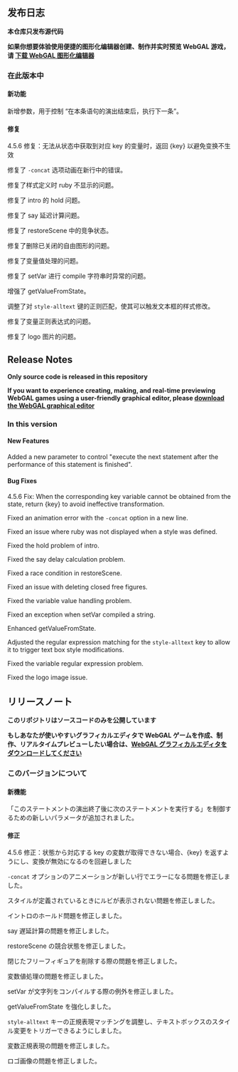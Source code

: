 ## 发布日志

**本仓库只发布源代码**

**如果你想要体验使用便捷的图形化编辑器创建、制作并实时预览 WebGAL 游戏，请 [下载 WebGAL 图形化编辑器](https://github.com/MakinoharaShoko/WebGAL_Terre/releases)**

### 在此版本中

#### 新功能

新增参数，用于控制 “在本条语句的演出结束后，执行下一条”。

#### 修复

4.5.6 修复：无法从状态中获取到对应 key 的变量时，返回 {key} 以避免变换不生效

修复了 `-concat` 选项动画在新行中的错误。

修复了样式定义时 ruby 不显示的问题。

修复了 intro 的 hold 问题。

修复了 say 延迟计算问题。

修复了 restoreScene 中的竞争状态。

修复了删除已关闭的自由图形的问题。

修复了变量值处理的问题。

修复了 setVar 进行 compile 字符串时异常的问题。

增强了 getValueFromState。

调整了对 `style-alltext` 键的正则匹配，使其可以触发文本框的样式修改。

修复了变量正则表达式的问题。

修复了 logo 图片的问题。

<!-- English Translation -->

## Release Notes

**Only source code is released in this repository**

**If you want to experience creating, making, and real-time previewing WebGAL games using a user-friendly graphical editor, please [download the WebGAL graphical editor](https://github.com/MakinoharaShoko/WebGAL_Terre/releases)**

### In this version

#### New Features

Added a new parameter to control "execute the next statement after the performance of this statement is finished".

#### Bug Fixes

4.5.6 Fix: When the corresponding key variable cannot be obtained from the state, return {key} to avoid ineffective transformation.

Fixed an animation error with the `-concat` option in a new line.

Fixed an issue where ruby was not displayed when a style was defined.

Fixed the hold problem of intro.

Fixed the say delay calculation problem.

Fixed a race condition in restoreScene.

Fixed an issue with deleting closed free figures.

Fixed the variable value handling problem.

Fixed an exception when setVar compiled a string.

Enhanced getValueFromState.

Adjusted the regular expression matching for the `style-alltext` key to allow it to trigger text box style modifications.

Fixed the variable regular expression problem.

Fixed the logo image issue.

<!-- Japanese Translation -->

## リリースノート

**このリポジトリはソースコードのみを公開しています**

**もしあなたが使いやすいグラフィカルエディタで WebGAL ゲームを作成、制作、リアルタイムプレビューしたい場合は、[WebGAL グラフィカルエディタをダウンロードしてください](https://github.com/MakinoharaShoko/WebGAL_Terre/releases)**

### このバージョンについて

#### 新機能

「このステートメントの演出終了後に次のステートメントを実行する」を制御するための新しいパラメータが追加されました。

#### 修正

4.5.6 修正：状態から対応する key の変数が取得できない場合、{key} を返すようにし、変換が無効になるのを回避しました

`-concat` オプションのアニメーションが新しい行でエラーになる問題を修正しました。

スタイルが定義されているときにルビが表示されない問題を修正しました。

イントロのホールド問題を修正しました。

say 遅延計算の問題を修正しました。

restoreScene の競合状態を修正しました。

閉じたフリーフィギュアを削除する際の問題を修正しました。

変数値処理の問題を修正しました。

setVar が文字列をコンパイルする際の例外を修正しました。

getValueFromState を強化しました。

`style-alltext` キーの正規表現マッチングを調整し、テキストボックスのスタイル変更をトリガーできるようにしました。

変数正規表現の問題を修正しました。

ロゴ画像の問題を修正しました。

